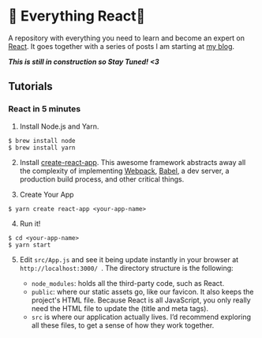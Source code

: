 # 🦄 Everything React🦄 

A repository with everything you need to learn and become an expert on [React](https://reactjs.org/). It goes together with a series of posts I am starting at [my blog](http://singularity.sh/).

***This is still in construction so Stay Tuned! <3***



## Tutorials

### React in 5 minutes

1. Install Node.js and Yarn.

```
$ brew install node
$ brew install yarn
```

2. Install [create-react-app](https://github.com/facebook/create-react-app). This awesome framework abstracts away all the complexity of implementing [Webpack](https://webpack.js.org/), [Babel](https://babeljs.io/), a dev server, a production build process, and other critical things.

3. Create Your App

```
$ yarn create react-app <your-app-name>
```

 4. Run it!

```
$ cd <your-app-name>
$ yarn start
```

5. Edit `src/App.js` and see it being update instantly in your browser at `http://localhost:3000/ `. The directory structure is the following:

    * `node_modules`: holds all the third-party code, such as React.
    * `public`: where our static assets go, like our favicon. It also keeps the project's HTML file. Because React is all JavaScript, you only really need the HTML file to update the <head> (title and meta tags).
    * `src` is where our application actually lives. I’d recommend exploring all these files, to get a sense of how they work together.
  
  
